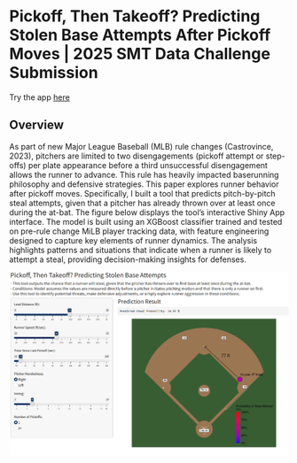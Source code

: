 # Pickoff, Then Takeoff? Predicting Stolen Base Attempts After Pickoff Moves | 2025 SMT Data Challenge Submission

Try the app [here](https://pickoffthentakeoff.shinyapps.io/pickoff-then-takeoff/)

## Overview
As part of new Major League Baseball (MLB) rule changes (Castrovince, 2023), pitchers are limited to two disengagements (pickoff attempt or step-offs) per plate appearance before a third unsuccessful disengagement allows the runner to advance. This rule has heavily impacted baserunning philosophy and defensive strategies. This paper explores runner behavior after pickoff moves. Specifically, I built a tool that predicts pitch-by-pitch steal attempts, given that a pitcher has already thrown over at least once during the at-bat. The figure below displays the tool’s interactive Shiny App interface. The model is built using an XGBoost classifier trained and tested on pre-rule change MiLB player tracking data, with feature engineering designed to capture key elements of runner dynamics. The analysis highlights patterns and situations that indicate when a runner is likely to attempt a steal, providing decision-making insights for defenses. 

![image](https://github.com/jayirby2/Pickoff-then-Takeoff/blob/main/app_screen.png)

